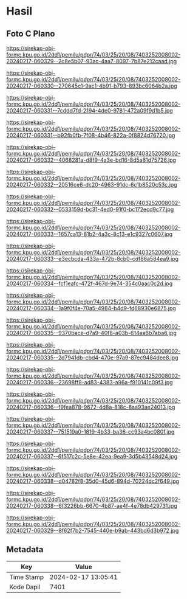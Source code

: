 # Hasil

## Foto C Plano

https://sirekap-obj-formc.kpu.go.id/2dd1/pemilu/pdpr/74/03/25/20/08/7403252008002-20240217-060329--2c8e5b07-93ac-4aa7-8097-7b87e212caad.jpg

https://sirekap-obj-formc.kpu.go.id/2dd1/pemilu/pdpr/74/03/25/20/08/7403252008002-20240217-060330--270645c1-9ac1-4b91-b793-893bc6064b2a.jpg

https://sirekap-obj-formc.kpu.go.id/2dd1/pemilu/pdpr/74/03/25/20/08/7403252008002-20240217-060331--7cddd7fd-2194-4de0-9781-472a09f9d1b5.jpg

https://sirekap-obj-formc.kpu.go.id/2dd1/pemilu/pdpr/74/03/25/20/08/7403252008002-20240217-060331--b92fb0fb-7f08-4b46-822a-0f8824d76720.jpg

https://sirekap-obj-formc.kpu.go.id/2dd1/pemilu/pdpr/74/03/25/20/08/7403252008002-20240217-060332--4068281a-d8f9-4a3e-bd16-8d5a81d75726.jpg

https://sirekap-obj-formc.kpu.go.id/2dd1/pemilu/pdpr/74/03/25/20/08/7403252008002-20240217-060332--20516ce6-dc20-4963-91dc-6c1b8520c53c.jpg

https://sirekap-obj-formc.kpu.go.id/2dd1/pemilu/pdpr/74/03/25/20/08/7403252008002-20240217-060332--0533159d-bc31-4ed0-91f0-bc172ecd9c77.jpg

https://sirekap-obj-formc.kpu.go.id/2dd1/pemilu/pdpr/74/03/25/20/08/7403252008002-20240217-060333--1657ca13-81b2-4a3c-8c13-e1c9327c0607.jpg

https://sirekap-obj-formc.kpu.go.id/2dd1/pemilu/pdpr/74/03/25/20/08/7403252008002-20240217-060333--e3ecbcda-433a-472b-8cb0-cdf86a584ea9.jpg

https://sirekap-obj-formc.kpu.go.id/2dd1/pemilu/pdpr/74/03/25/20/08/7403252008002-20240217-060334--fcf1eafc-472f-467d-9e74-354c0aac0c2d.jpg

https://sirekap-obj-formc.kpu.go.id/2dd1/pemilu/pdpr/74/03/25/20/08/7403252008002-20240217-060334--1a9f0f4e-70a5-4984-b4d9-fd68930e6875.jpg

https://sirekap-obj-formc.kpu.go.id/2dd1/pemilu/pdpr/74/03/25/20/08/7403252008002-20240217-060335--9370bace-d7a9-40f8-a03b-614aa6b7aba6.jpg

https://sirekap-obj-formc.kpu.go.id/2dd1/pemilu/pdpr/74/03/25/20/08/7403252008002-20240217-060335--2d7941db-cbd4-470e-97a9-87ec9484dee8.jpg

https://sirekap-obj-formc.kpu.go.id/2dd1/pemilu/pdpr/74/03/25/20/08/7403252008002-20240217-060336--23698ff8-ad83-4383-a96a-f910141c09f3.jpg

https://sirekap-obj-formc.kpu.go.id/2dd1/pemilu/pdpr/74/03/25/20/08/7403252008002-20240217-060336--f9fea878-9672-4d8a-818c-8aa93ae24013.jpg

https://sirekap-obj-formc.kpu.go.id/2dd1/pemilu/pdpr/74/03/25/20/08/7403252008002-20240217-060337--751519a0-1819-4b33-ba36-cc93a4bc080f.jpg

https://sirekap-obj-formc.kpu.go.id/2dd1/pemilu/pdpr/74/03/25/20/08/7403252008002-20240217-060337--6f517c2c-5e8e-42ea-9ea9-3d5b43548d24.jpg

https://sirekap-obj-formc.kpu.go.id/2dd1/pemilu/pdpr/74/03/25/20/08/7403252008002-20240217-060338--d04782f8-35d0-45d6-894d-70224dc2f649.jpg

https://sirekap-obj-formc.kpu.go.id/2dd1/pemilu/pdpr/74/03/25/20/08/7403252008002-20240217-060338--6f3226bb-6670-4b87-ae4f-4e78db429731.jpg

https://sirekap-obj-formc.kpu.go.id/2dd1/pemilu/pdpr/74/03/25/20/08/7403252008002-20240217-060329--8f62f7b2-7545-440e-b9ab-443bd6d3b972.jpg


## Metadata

| Key        | Value               |
| ---------- | ------------------- |
| Time Stamp | 2024-02-17 13:05:41 |
| Kode Dapil | 7401                |



